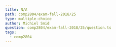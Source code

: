 ```yaml
---
title: N/A
path: comp2804/exam-fall-2018/25
type: multiple-choice
author: Michiel Smid
question: comp2804/exam-fall-2018/25/question.ts
tags:
  - comp2804
---
```

